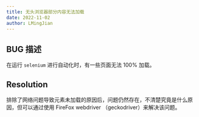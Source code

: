 ```yaml
---
title: 无头浏览器部分内容无法加载
date: 2022-11-02
author: LMingJian
---
```


## BUG 描述

在运行 `selenium` 进行自动化时，有一些页面无法 100% 加载。

## Resolution

排除了网络问题导致元素未加载的原因后，问题仍然存在，不清楚究竟是什么原因，但可以通过使用 FireFox webdriver （geckodriver）来解决该问题。
